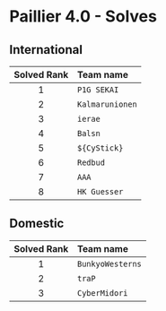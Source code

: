 # Paillier 4.0 - Solves
## International
| Solved Rank | Team name |
|:-----------:|:----------|
| 1 | `P1G SEKAI` |
| 2 | `Kalmarunionen` |
| 3 | `ierae` |
| 4 | `Balsn` |
| 5 | `${CyStick}` |
| 6 | `Redbud` |
| 7 | `AAA` |
| 8 | `HK Guesser` |

## Domestic
| Solved Rank | Team name |
|:-----------:|:----------|
| 1 | `BunkyoWesterns` |
| 2 | `traP` |
| 3 | `CyberMidori` |